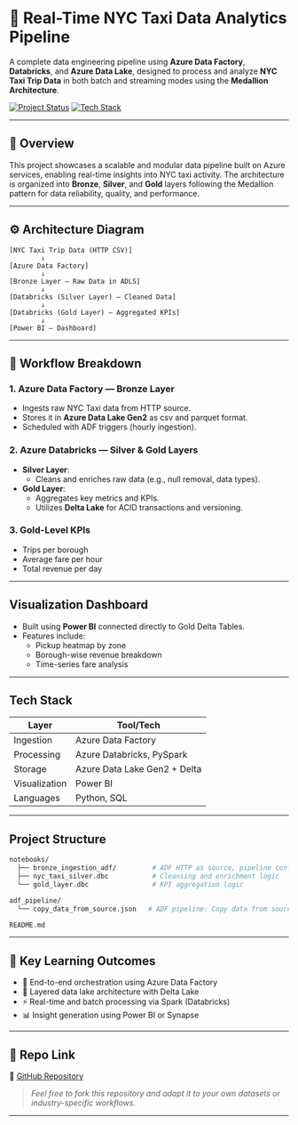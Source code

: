 # 🗽 Real-Time NYC Taxi Data Analytics Pipeline

A complete data engineering pipeline using **Azure Data Factory**, **Databricks**, and **Azure Data Lake**, designed to process and analyze **NYC Taxi Trip Data** in both batch and streaming modes using the **Medallion Architecture**.

[![Project Status](https://img.shields.io/badge/status-complete-brightgreen)](#)
[![Tech Stack](https://img.shields.io/badge/stack-Azure%20%7C%20Databricks%20%7C%20PySpark-blue)](#)

---

## 🧠 Overview

This project showcases a scalable and modular data pipeline built on Azure services, enabling real-time insights into NYC taxi activity. The architecture is organized into **Bronze**, **Silver**, and **Gold** layers following the Medallion pattern for data reliability, quality, and performance.

---

## ⚙️ Architecture Diagram

```plaintext
[NYC Taxi Trip Data (HTTP CSV)] 
        ↓
[Azure Data Factory]
        ↓
[Bronze Layer — Raw Data in ADLS]
        ↓
[Databricks (Silver Layer) — Cleaned Data]
        ↓
[Databricks (Gold Layer) — Aggregated KPIs]
        ↓
[Power BI — Dashboard]
```

---

## 🔁 Workflow Breakdown

### 1. Azure Data Factory — Bronze Layer
- Ingests raw NYC Taxi data from HTTP source.
- Stores it in **Azure Data Lake Gen2** as csv and parquet format.
- Scheduled with ADF triggers (hourly ingestion).

### 2. Azure Databricks — Silver & Gold Layers
- **Silver Layer**:
  - Cleans and enriches raw data (e.g., null removal, data types).
- **Gold Layer**:
  - Aggregates key metrics and KPIs.
  - Utilizes **Delta Lake** for ACID transactions and versioning.

### 3. Gold-Level KPIs
- Trips per borough
- Average fare per hour
- Total revenue per day

---

## Visualization Dashboard

- Built using **Power BI** connected directly to Gold Delta Tables.
- Features include:
  - Pickup heatmap by zone
  - Borough-wise revenue breakdown
  - Time-series fare analysis

---

## Tech Stack

| Layer         | Tool/Tech                      |
|---------------|-------------------------------|
| Ingestion     | Azure Data Factory             |
| Processing    | Azure Databricks, PySpark      |
| Storage       | Azure Data Lake Gen2 + Delta   |
| Visualization | Power BI                       |
| Languages     | Python, SQL                    |

---

## Project Structure

```bash
notebooks/
  ├── bronze_ingestion_adf/         # ADF HTTP as source, pipeline configs
  ├── nyc_taxi_silver.dbc           # Cleansing and enrichment logic
  └── gold_layer.dbc                # KPI aggregation logic

adf_pipeline/
  └── copy_data_from_source.json   # ADF pipeline: Copy data from source to sink (bronze layer)

README.md
```

---

## 🎯 Key Learning Outcomes

- 🧩 End-to-end orchestration using Azure Data Factory
- 🧱 Layered data lake architecture with Delta Lake
- ⚡ Real-time and batch processing via Spark (Databricks)
- 📊 Insight generation using Power BI or Synapse

---

## 📎 Repo Link

🔗 [GitHub Repository](https://github.com/your-username/nyc-taxi-azure-pipeline)

> *Feel free to fork this repository and adapt it to your own datasets or industry-specific workflows.*

---
